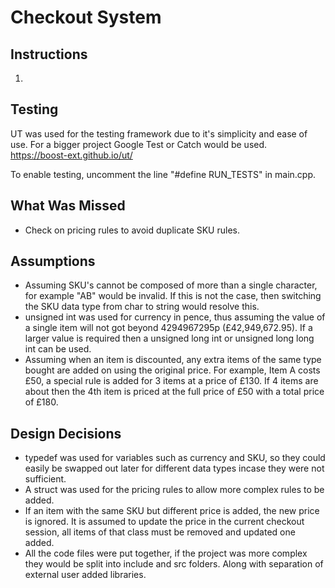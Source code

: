 # Checkout System

## Instructions
1. 

## Testing

UT was used for the testing framework due to it's simplicity and ease of use. For a bigger project Google Test or Catch would be used. 
https://boost-ext.github.io/ut/

To enable testing, uncomment the line "#define RUN_TESTS" in main.cpp.

## What Was Missed
- Check on pricing rules to avoid duplicate SKU rules.

## Assumptions
- Assuming SKU's cannot be composed of more than a single character, for example "AB" would be invalid. If this is not the case, then switching the SKU data type from char to string would resolve this.
- unsigned int was used for currency in pence, thus assuming the value of a single item will not got beyond 4294967295p (£42,949,672.95). If a larger value is required then a unsigned long int or unsigned long long int can be used.
- Assuming when an item is discounted, any extra items of the same type bought are added on using the original price. For example, Item A costs £50, a special rule is added for 3 items at a price of £130. If 4 items are about then the 4th item is priced at the full price of £50 with a total price of £180.

## Design Decisions
- typedef was used for variables such as currency and SKU, so they could easily be swapped out later for different data types incase they were not sufficient.
- A struct was used for the pricing rules to allow more complex rules to be added. 
- If an item with the same SKU but different price is added, the new price is ignored. It is assumed to update the price in the current checkout session, all items of that class must be removed and updated one added.
- All the code files were put together, if the project was more complex they would be split into include and src folders. Along with separation of external user added libraries.
